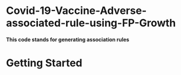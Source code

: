 # Covid-19-Vaccine-Adverse-associated-rule-using-FP-Growth
#### This code stands for generating association rules
# Getting Started
